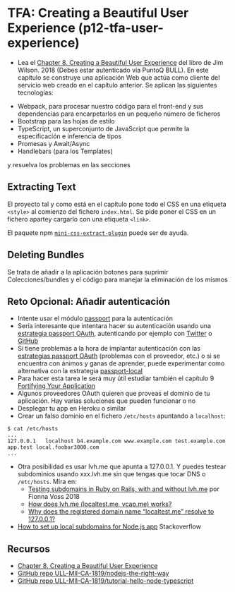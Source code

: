# TFA: Creating a Beautiful User Experience (p12-tfa-user-experience)

* Lea el  [Chapter 8. Creating a Beautiful  User Experience]({{site.bull_permanente}}/15vbjs7/ullsfx4340000000247287) del libro de Jim Wilson. 2018 (Debes estar autenticado via PuntoQ BULL).
En este capítulo se construye una aplicación Web que actúa como cliente  del servicio web creado en el capítulo anterior. Se aplican las siguientes tecnologías:

- Webpack, para procesar nuestro código para el front-end y sus dependencias para encarpetarlos en un pequeño número de ficheros
- Bootstrap para las hojas de estilo
- TypeScript, un superconjunto de JavaScript que permite la especificación e inferencia de tipos
- Promesas y Await/Async
- Handlebars (para los Templates)

 y resuelva los problemas en las secciones 

## Extracting Text

El proyecto tal y como  está en el capítulo pone todo el CSS en una etiqueta  `<style>` 
al comienzo del fichero  `index.html`. Se pide poner el CSS en un fichero apartey cargarlo con una etiqueta `<link>`.

El paquete  npm [`mini-css-extract-plugin`](https://www.npmjs.com/package/mini-css-extract-plugin) puede ser de ayuda. 

## Deleting  Bundles

Se trata de añadir a la aplicación botones para suprimir Colecciones/bundles y el código para manejar la eliminación de los mismos

## Reto Opcional: Añadir autenticación

- Intente usar el módulo [passport](http://www.passportjs.org/) para la autenticación
- Sería interesante que intentara hacer su autenticación usando una [estrategia passport OAuth](http://www.passportjs.org/packages/), autenticando por ejemplo con [Twitter](http://www.passportjs.org/packages/passport-twitter/) o [GitHub](http://www.passportjs.org/packages/passport-github/)
- Si tiene problemas  a la hora de implantar autenticación con las [estrategias passport OAuth](http://www.passportjs.org/packages/) (problemas con el proveedor, etc.) 
o si se encuentra con ánimos y ganas de aprender, puede experimentar como alternativa con la estrategia [passport-local](http://www.passportjs.org/packages/passport-local/)
- Para hacer esta tarea  le será muy útil estudiar también el capítulo 9 [Fortifying Your Application](https://proquest-safaribooksonline-com.accedys2.bbtk.ull.es/9781680505344/sec_using_request_to_fetch_html?sessionid=#X2ludGVybmFsX0h0bWxWaWV3P3htbGlkPTk3ODE2ODA1MDUzNDQlMkZkMjRlMzQyMjdfaHRtbCZxdWVyeT0=)
- Algunos proveedores OAuth quieren que proveas el dominio de tu aplicación. Hay varias soluciones que pueden funcionar o no
- Desplegar tu app en Heroku o similar
- Crear un falso dominio en  el fichero `/etc/hosts` apuntando a `localhost`:

```
$ cat /etc/hosts
...
127.0.0.1	localhost b4.example.com www.example.com test.example.com app.test local.foobar3000.com
...
```

- Otra posibilidad es usar lvh.me que apunta a  127.0.0.1.  Y puedes testear subdominios usando xxx.lvh.me sin que tengas que tocar  DNS o `/etc/hosts`.
  Mira en: 
  - [Testing subdomains in Ruby on Rails, with and without lvh.me](http://fionavoss.blog/2018/10/25/subdomains-in-rails/) por Fionna Voss 2018
  - [How does lvh.me (localtest.me, vcap.me) works?](https://superuser.com/questions/1289159/how-does-lvh-me-localtest-me-vcap-me-works?noredirect=1&lq=1)
  - [Why does the registered domain name “localtest.me” resolve to 127.0.0.1?](https://superuser.com/questions/1280827/why-does-the-registered-domain-name-localtest-me-resolve-to-127-0-0-1)
- [How to set up local subdomains for Node.js app](https://stackoverflow.com/questions/26564961/how-to-set-up-local-subdomains-for-node-js-app) Stackoverflow



## Recursos

* [Chapter 8. Creating a Beautiful  User Experience]({{site.bull_permanente}}/15vbjs7/ullsfx4340000000247287)
* [GitHub repo ULL-MII-CA-1819/nodejs-the-right-way](https://github.com/ULL-MII-CA-1819/nodejs-the-right-way)
* [GitHub repo ULL-MII-CA-1819/tutorial-hello-node-typescript](https://github.com/ULL-MII-CA-1819/tutorial-hello-node-typescript)

